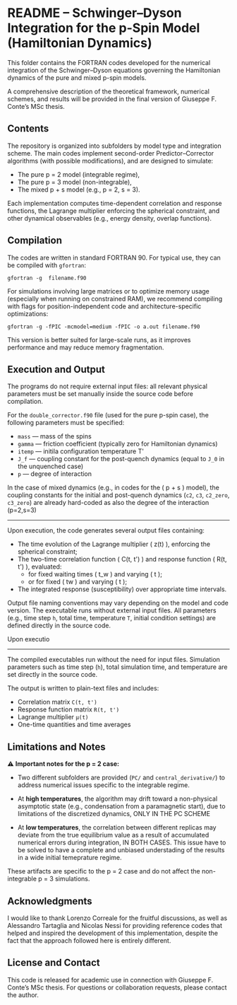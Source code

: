 README – Schwinger–Dyson Integration for the p-Spin Model (Hamiltonian Dynamics)
================================================================================

This folder contains the FORTRAN codes developed for the numerical integration of the Schwinger–Dyson equations governing the Hamiltonian dynamics of the pure and mixed p-spin models.

A comprehensive description of the theoretical framework, numerical schemes, and results will be provided in the final version of Giuseppe F. Conte’s MSc thesis.

Contents
--------

The repository is organized into subfolders by model type and integration scheme. The main codes implement second-order Predictor–Corrector algorithms (with possible modifications), and are designed to simulate:

- The pure p = 2 model (integrable regime),
- The pure p = 3 model (non-integrable),
- The mixed p + s model (e.g., p = 2, s = 3).

Each implementation computes time-dependent correlation and response functions, the Lagrange multiplier enforcing the spherical constraint, and other dynamical observables (e.g., energy density, overlap functions).

Compilation
-----------

The codes are written in standard FORTRAN 90. For typical use, they can be compiled with `gfortran`:

    gfortran -g  filename.f90


For simulations involving large matrices or to optimize memory usage (especially when running on constrained RAM), we recommend compiling with flags for position-independent code and architecture-specific optimizations:

    gfortran -g -fPIC -mcmodel=medium -fPIC -o a.out filename.f90

This version is better suited for large-scale runs, as it improves performance and may reduce memory fragmentation.

Execution and Output
--------------------

The programs do not require external input files: all relevant physical parameters must be set manually inside the source code before compilation.

For the `double_corrector.f90` file (used for the pure p-spin case), the following parameters must be specified:

- `mass` — mass of the spins
- `gamma` — friction coefficient (typically zero for Hamiltonian dynamics)
- `itemp` — initila configuration temperature T'
- `J_f` — coupling constant for the post-quench dynamics (equal to `J_0` in the unquenched case)
- `p` — degree of interaction

In the case of mixed dynamics (e.g., in codes for the \( p + s \) model), the coupling constants for the initial and post-quench dynamics (`c2`, `c3`, `c2_zero`, `c3_zero`) are already hard-coded as also the degree of the interaction (p=2,s=3)

---

Upon execution, the code generates several output files containing:

- The time evolution of the Lagrange multiplier \( z(t) \), enforcing the spherical constraint;
- The two-time correlation function \( C(t, t') \) and response function \( R(t, t') \), evaluated:
  - for fixed waiting times \( t_w \) and varying \( t \);
  - or for fixed \( tw \) and varying \( t \);
- The integrated response (susceptibility) over appropriate time intervals.

Output file naming conventions may vary depending on the model and code version.
The executable runs without external input files. All parameters (e.g., time step `h`, total time, temperature `T`, initial condition settings) are defined directly in the source code.

Upon executio

--------------------

The compiled executables run without the need for input files. Simulation parameters such as time step (`h`), total simulation time, and temperature are set directly in the source code.

The output is written to plain-text files and includes:

- Correlation matrix `C(t, t')`
- Response function matrix `R(t, t')`
- Lagrange multiplier `μ(t)`
- One-time quantities and time averages

Limitations and Notes
---------------------

⚠️ **Important notes for the p = 2 case:**

- Two different subfolders are provided (`PC/` and `central_derivative/`) to address numerical issues specific to the integrable regime.

- At **high temperatures**, the algorithm may drift toward a non-physical asymptotic state (e.g., condensation from a paramagnetic start), due to limitations of the discretized dynamics, ONLY IN THE PC SCHEME

- At **low temperatures**, the correlation between different replicas may deviate from the true equilibrium value as a result of accumulated numerical errors during integration, IN BOTH CASES. This issue have to be solved to have a complete and unbiased understading of the results 
in a wide initial temeprature regime.

These artifacts are specific to the p = 2 case and do not affect the non-integrable p = 3 simulations.


Acknowledgments
---------------

I would like to thank Lorenzo Correale for the fruitful discussions, as well as Alessandro Tartaglia and Nicolas Nessi for providing reference codes that helped and inspired the development of this implementation, despite the fact that the approach followed here is entirely different.


License and Contact
-------------------

This code is released for academic use in connection with Giuseppe F. Conte’s MSc thesis. For questions or collaboration requests, please contact the author.

